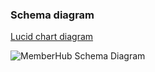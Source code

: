 ### Schema diagram

[Lucid chart diagram](https://lucid.app/lucidchart/eb67f197-565d-47a2-ac80-e880ec2203b3/edit?invitationId=inv_683f1534-f47c-4850-a9e3-3938f4d2c062)

![MemberHub Schema Diagram](https://github.com/user-attachments/assets/6d7a17c5-e59a-4d92-8baf-291a8c6cd485)
